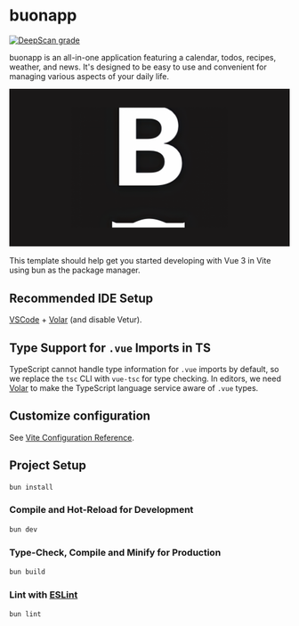 # buonapp

[![DeepScan grade](https://deepscan.io/api/teams/21000/projects/27014/branches/863105/badge/grade.svg)](https://deepscan.io/dashboard#view=project&tid=21000&pid=27014&bid=863105)

buonapp is an all-in-one application featuring a calendar, todos, recipes, weather, and news. It's designed to be easy to use and convenient for managing various aspects of your daily life.

![Buonapp Banner](public/banner.png)

This template should help get you started developing with Vue 3 in Vite using bun as the package manager.

## Recommended IDE Setup

[VSCode](https://code.visualstudio.com/) + [Volar](https://marketplace.visualstudio.com/items?itemName=Vue.volar) (and disable Vetur).

## Type Support for `.vue` Imports in TS

TypeScript cannot handle type information for `.vue` imports by default, so we replace the `tsc` CLI with `vue-tsc` for type checking. In editors, we need [Volar](https://marketplace.visualstudio.com/items?itemName=Vue.volar) to make the TypeScript language service aware of `.vue` types.

## Customize configuration

See [Vite Configuration Reference](https://vitejs.dev/config/).

## Project Setup

```sh
bun install
```

### Compile and Hot-Reload for Development

```sh
bun dev
```

### Type-Check, Compile and Minify for Production

```sh
bun build
```

### Lint with [ESLint](https://eslint.org/)

```sh
bun lint
```
